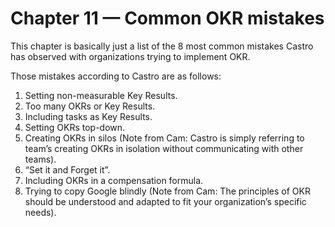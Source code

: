 # Chapter 11 — Common OKR mistakes

This chapter is basically just a list of the 8 most common mistakes Castro has observed with organizations trying to implement OKR.

Those mistakes according to Castro are as follows:

1. Setting non-measurable Key Results.
1. Too many OKRs or Key Results.
1. Including tasks as Key Results.
1. Setting OKRs top-down.
1. Creating OKRs in silos
(Note from Cam: Castro is simply referring to team’s creating OKRs in isolation without communicating with other teams).
1. “Set it and Forget it”.
1. Including OKRs in a compensation formula.
1. Trying to copy Google blindly (Note from Cam: The principles of OKR should be understood and adapted to fit your organization’s specific needs).
